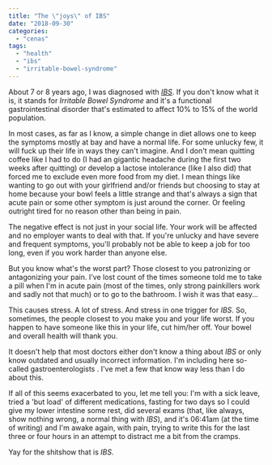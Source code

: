 ```yaml
---
title: "The \"joys\" of IBS"
date: "2018-09-30"
categories: 
  - "cenas"
tags: 
  - "health"
  - "ibs"
  - "irritable-bowel-syndrome"
---
```


About 7 or 8 years ago, I was diagnosed with [_IBS_](https://www.nhs.uk/conditions/irritable-bowel-syndrome-ibs/). If you don't know what it is, it stands for _Irritable Bowel Syndrome_ and it's a functional gastrointestinal disorder that's estimated to affect 10% to 15% of the world population.

In most cases, as far as I know, a simple change in diet allows one to keep the symptoms mostly at bay and have a normal life. For some unlucky few, it will fuck up their life in ways they can't imagine. And I don't mean quitting coffee like I had to do (I had an gigantic headache during the first two weeks after quitting) or develop a lactose intolerance (like I also did) that forced me to exclude even more food from my diet. I mean things like wanting to go out with your girlfriend and/or friends but choosing to stay at home because your bowl feels a little strange and that's always a sign that acute pain or some other symptom is just around the corner. Or feeling outright tired for no reason other than being in pain.

The negative effect is not just in your social life. Your work will be affected and no employer wants to deal with that. If you're unlucky and have severe and frequent symptoms, you'll probably not be able to keep a job for too long, even if you work harder than anyone else.  

But you know what's the worst part? Those closest to you patronizing or antagonizing your pain. I've lost count of the times someone told me to take a pill when I'm in acute pain (most of the times, only strong painkillers work and sadly not that much) or to go to the bathroom. I wish it was that easy...  

This causes stress. A lot of stress. And stress in one trigger for _IBS_. So, sometimes, the people closest to you make you and your life worst. If you happen to have someone like this in your life, cut him/her off. Your bowel and overall health will thank you.  

It doesn't help that most doctors either don't know a thing about _IBS_ or only know outdated and usually incorrect information. I'm including here so-called gastroenterologists . I've met a few that know way less than I do about this.

If all of this seems exacerbated to you, let me tell you: I'm with a sick leave, tried a 'but load' of different medications, fasting for two days so I could give my lower intestine some rest, did several exams (that, like always, show nothing wrong, a normal thing with _IBS_), and it's 06:41am (at the time of writing) and I'm awake again, with pain, trying to write this for the last three or four hours in an attempt to distract me a bit from the cramps.

Yay for the shitshow that is _IBS_.
